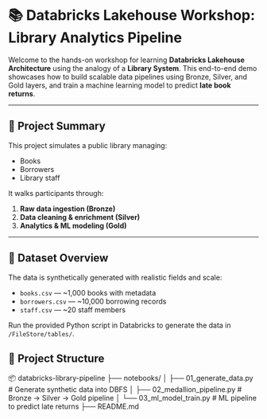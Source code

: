 # 📚 Databricks Lakehouse Workshop: Library Analytics Pipeline

Welcome to the hands-on workshop for learning **Databricks Lakehouse Architecture** using the analogy of a **Library System**. This end-to-end demo showcases how to build scalable data pipelines using Bronze, Silver, and Gold layers, and train a machine learning model to predict **late book returns**.

---

## 🧠 Project Summary

This project simulates a public library managing:
- Books
- Borrowers
- Library staff

It walks participants through:
1. **Raw data ingestion (Bronze)**
2. **Data cleaning & enrichment (Silver)**
3. **Analytics & ML modeling (Gold)**

---

## 💾 Dataset Overview

The data is synthetically generated with realistic fields and scale:
- `books.csv` — ~1,000 books with metadata
- `borrowers.csv` — ~10,000 borrowing records
- `staff.csv` — ~20 staff members

Run the provided Python script in Databricks to generate the data in `/FileStore/tables/`.

## 📁 Project Structure
📦 databricks-library-pipeline
├── notebooks/
│ ├── 01_generate_data.py # Generate synthetic data into DBFS
│ ├── 02_medallion_pipeline.py # Bronze → Silver → Gold pipeline
│ └── 03_ml_model_train.py # ML pipeline to predict late returns
├── README.md

